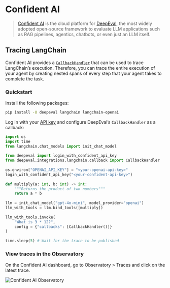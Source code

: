 # Confident AI

>[Confident AI](https://www.confident-ai.com/) is the cloud platform for [DeepEval](https://deepeval.com/), the most widely adopted open-source framework to evaluate LLM applications such as RAG pipelines, agentics, chatbots, or even just an LLM itself.


## Tracing LangChain

Confident AI provides a [`CallbackHandler`](https://documentation.confident-ai.com/docs/llm-tracing/integrations/langchain) that can be used to trace LangChain’s execution. Therefore, you can trace the entire execution of your agent by creating nested spans of every step that your agent takes to complete the task. 

### Quickstart

Install the following packages:

```bash
pip install -U deepeval langchain langchain-openai
```

Log in with your [API key](https://app.confident-ai.com/auth/signup) and configure DeepEval’s `CallbackHandler` as a callback:

```python
import os
import time
from langchain.chat_models import init_chat_model
 
from deepeval import login_with_confident_api_key
from deepeval.integrations.langchain.callback import CallbackHandler
 
os.environ["OPENAI_API_KEY"] = "<your-openai-api-key>"
login_with_confident_api_key("<your-confident-api-key>")
 
def multiply(a: int, b: int) -> int:
    """Returns the product of two numbers"""
    return a * b
 
llm = init_chat_model("gpt-4o-mini", model_provider="openai")
llm_with_tools = llm.bind_tools([multiply])
 
llm_with_tools.invoke(
    "What is 3 * 12?", 
    config = {"callbacks": [CallbackHandler()]}
)
 
time.sleep(5) # Wait for the trace to be published
```

### View traces in the Observatory
On the Confident AI dashboard, go to Observatory > Traces and click on the latest trace. 

![Confident AI Observatory](https://github.com/spike-spiegel-21/confident-docs/blob/mayank/img/public/img/Screenshot%202025-07-09%20at%204.38.13%E2%80%AFPM.png?raw=true)

